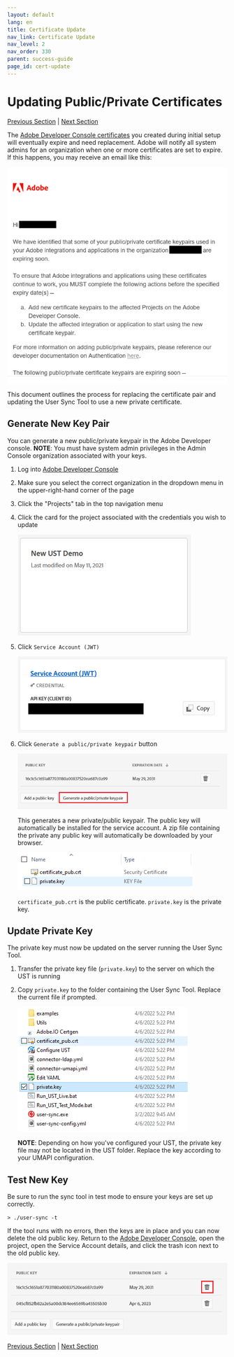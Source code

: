 ```yaml
---
layout: default
lang: en
title: Certificate Update
nav_link: Certificate Update
nav_level: 2
nav_order: 330
parent: success-guide
page_id: cert-update
---
```


# Updating Public/Private Certificates

[Previous Section](scheduling.md) \| [Next Section](upgrading.md) 

The [Adobe Developer Console certificates](setup_adobeio.md) you created during initial setup will eventually expire and
need replacement. Adobe will notify all system admins for an organization when one or more certificates are set to expire.
If this happens, you may receive an email like this:

![](images/expired_cert_note.png)

This document outlines the process for replacing the certificate pair and updating the User Sync Tool to use a new private
certificate.

## Generate New Key Pair

You can generate a new public/private keypair in the Adobe Developer console. **NOTE**: You must have system admin
privileges in the Admin Console organization associated with your keys.

1. Log into [Adobe Developer Console](https://developer.adobe.com/console)
2. Make sure you select the correct organization in the dropdown menu in the upper-right-hand corner of the page
3. Click the "Projects" tab in the top navigation menu
4. Click the card for the project associated with the credentials you wish to update

   ![](images/project_card.png)
5. Click `Service Account (JWT)`

   ![](images/service_account.png)
6. Click `Generate a public/private keypair` button

   ![](images/generate_key.png)

   This generates a new private/public keypair. The public key will automatically be installed for the service account.
   A zip file containing the private any public key will automatically be downloaded by your browser.

   ![](images/key_zip_contents.png)

   `certificate_pub.crt` is the public certificate. `private.key` is the private key.

## Update Private Key

The private key must now be updated on the server running the User Sync Tool.

1. Transfer the private key file (`private.key`) to the server on which the UST is running
2. Copy `private.key` to the folder containing the User Sync Tool. Replace the current file if prompted.

   ![](images/ust_folder.png)

   **NOTE**: Depending on how you've configured your UST, the private key file may not be located in the UST folder.
   Replace the key according to your UMAPI configuration.

## Test New Key

Be sure to run the sync tool in test mode to ensure your keys are set up correctly.

```
> ./user-sync -t
```

If the tool runs with no errors, then the keys are in place and you can now delete the old public key.
Return to the [Adobe Developer Console](https://developer.adobe.com/console), open the project, open the
Service Account details, and click the trash icon next to the old public key.

![](images/delete_old_key.png)

[Previous Section](scheduling.md) \| [Next Section](upgrading.md) 
